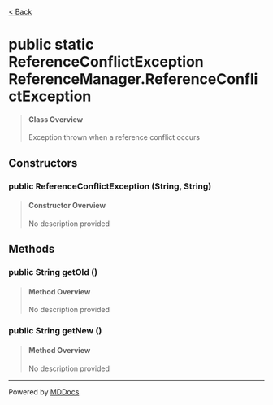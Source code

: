 [< Back](../README.md)
# public static ReferenceConflictException ReferenceManager.ReferenceConflictException #
>#### Class Overview ####
>Exception thrown when a reference conflict occurs
## Constructors ##
### public ReferenceConflictException (String, String) ###
>#### Constructor Overview ####
>No description provided
>
## Methods ##
### public String getOld () ###
>#### Method Overview ####
>No description provided
>
### public String getNew () ###
>#### Method Overview ####
>No description provided
>

---
Powered by [MDDocs](https://github.com/VRCube/MDDocs)